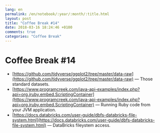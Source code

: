 ```yaml
---
lang: en
permalink: /en/notebook/:year/:month/:title.html
layout: post
title: "Coffee Break #14"
date: 2018-03-16 18:24:46 +0100
comments: true
categories: "Coffee Break"
---
```


# Coffee Break #14

- [https://github.com/tidyverse/ggplot2/tree/master/data-raw](https://github.com/tidyverse/ggplot2/tree/master/data-raw) &mdash; Those standard datasets.
- [https://www.programcreek.com/java-api-examples/index.php?api=org.jruby.embed.ScriptingContainer](https://www.programcreek.com/java-api-examples/index.php?api=org.jruby.embed.ScriptingContainer) &mdash; Running Ruby code from your JVM application.
- [https://docs.databricks.com/user-guide/dbfs-databricks-file-system.html](https://docs.databricks.com/user-guide/dbfs-databricks-file-system.html) &mdash; DataBricks fileystem access.
